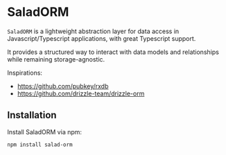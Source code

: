# SaladORM

`SaladORM` is a lightweight abstraction layer for data access in Javascript/Typescript applications, with great Typescript support.

It provides a structured way to interact with data models and relationships while remaining storage-agnostic.

Inspirations:
- https://github.com/pubkey/rxdb
- https://github.com/drizzle-team/drizzle-orm

## Installation

Install SaladORM via npm:

```sh
npm install salad-orm
```
